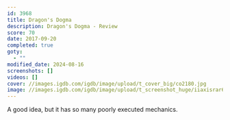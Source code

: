 ```yaml
---
id: 3968
title: Dragon's Dogma
description: Dragon's Dogma - Review
score: 70
date: 2017-09-20
completed: true
goty:
  - ""
modified_date: 2024-08-16
screenshots: []
videos: []
cover: //images.igdb.com/igdb/image/upload/t_cover_big/co2180.jpg
image: //images.igdb.com/igdb/image/upload/t_screenshot_huge/iiaxisrar6gzctxv84xk.jpg
---
```

A good idea, but it has so many poorly executed mechanics. 